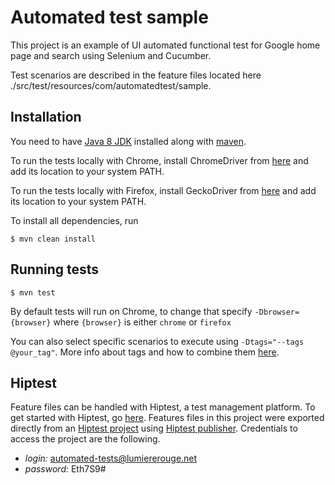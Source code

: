 # Automated test sample #

This project is an example of UI automated functional test for Google home page and search using Selenium and Cucumber.

Test scenarios are described in the feature files located here ./src/test/resources/com/automatedtest/sample.

## Installation ##

You need to have [Java 8 JDK](https://docs.oracle.com/javase/8/docs/technotes/guides/install/install_overview.html) installed along with [maven](https://maven.apache.org/).

To run the tests locally with Chrome, install ChromeDriver from [here](http://chromedriver.chromium.org) and add its location to your system PATH.

To run the tests locally with Firefox, install GeckoDriver from [here](https://github.com/mozilla/geckodriver/releases) and add its location to your system PATH.

To install all dependencies, run 

```console
$ mvn clean install
```

## Running tests ##

```console
$ mvn test
```

By default tests will run on Chrome, to change that specify `-Dbrowser={browser}` where `{browser}` is either `chrome` or `firefox`

You can also select specific scenarios to execute using `-Dtags="--tags @your_tag"`. More info about tags and how to combine them [here](https://github.com/cucumber/cucumber/tree/master/tag-expressions).

## Hiptest ##

Feature files can be handled with Hiptest, a test management platform. To get started with Hiptest, 
go [here](https://hiptest.com/start/tutorials/getting-started-with-behavior-driven-development/). Features files in 
this project were exported directly from an [Hiptest project](https://app.hiptest.com/projects/102008) using 
[Hiptest publisher](https://github.com/hiptest/hiptest-publisher). Credentials to access the project are the following.

- _login:_ automated-tests@lumiererouge.net
- _password:_ Eth7S9#
